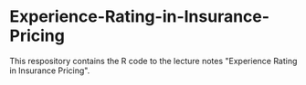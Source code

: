 # Experience-Rating-in-Insurance-Pricing
This respository contains the R code to the lecture notes "Experience Rating in Insurance Pricing".
